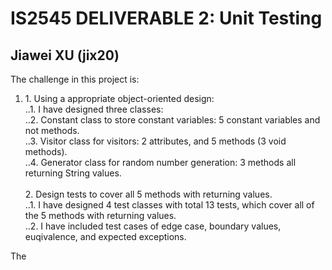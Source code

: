 # IS2545 DELIVERABLE 2: Unit Testing 
## Jiawei XU (jix20)

The challenge in this project is:</br>
<ol>
<li>1. Using a appropriate object-oriented design:</br></li>
..1. I have designed three classes: </br>
..2. Constant class to store constant variables: 5 constant variables and not methods.</br>
..3. Visitor class for visitors: 2 attributes, and 5 methods (3 void methods). </br>
..4. Generator class for random number generation: 3 methods all returning String values.</br>
</br>
2. Design tests to cover all 5 methods with returning values.</br>
..1. I have designed 4 test classes with total 13 tests, which cover all of the 5 methods with returning values.</br>
..2. I have included test cases of edge case, boundary values, euqivalence, and expected exceptions.</br>
</ol>
The 



